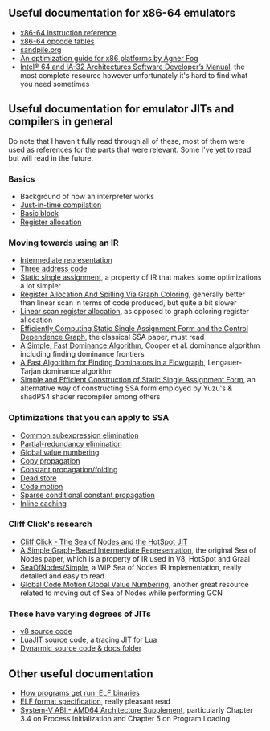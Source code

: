 ## Useful documentation for x86-64 emulators
- [x86-64 instruction reference](https://www.felixcloutier.com/x86/)
- [x86-64 opcode tables](http://ref.x86asm.net/coder64.html)
- [sandpile.org](https://sandpile.org/)
- [An optimization guide for x86 platforms by Agner Fog](https://www.agner.org/optimize/optimizing_assembly.pdf)
- [Intel® 64 and IA-32 Architectures Software Developer’s Manual](https://software.intel.com/en-us/download/intel-64-and-ia-32-architectures-sdm-combined-volumes-1-2a-2b-2c-2d-3a-3b-3c-3d-and-4), the most complete resource however unfortunately it's hard to find what you need sometimes

## Useful documentation for emulator JITs and compilers in general
Do note that I haven't fully read through all of these, most of them were used as references for the parts that were relevant. Some I've yet to read but will read in the future.
### Basics
- Background of how an interpreter works
- [Just-in-time compilation](https://en.wikipedia.org/wiki/Just-in-time_compilation)
- [Basic block](https://en.wikipedia.org/wiki/Basic_block)
- [Register allocation](https://en.wikipedia.org/wiki/Register_allocation)
### Moving towards using an IR
- [Intermediate representation](https://en.wikipedia.org/wiki/Intermediate_representation)
- [Three address code](https://en.wikipedia.org/wiki/Three-address_code)
- [Static single assignment](https://en.wikipedia.org/wiki/Static_single-assignment_form), a property of IR that makes some optimizations a lot simpler
- [Register Allocation And Spilling Via Graph Coloring](https://web.eecs.umich.edu/~mahlke/courses/583f12/reading/chaitin82.pdf), generally better than linear scan in terms of code produced, but quite a bit slower
- [Linear scan register allocation](https://web.cs.ucla.edu/~palsberg/course/cs132/linearscan.pdf), as opposed to graph coloring register allocation 
- [Efficiently Computing Static Single Assignment Form and the Control Dependence Graph](https://www.cs.utexas.edu/%7Epingali/CS380C/2010/papers/ssaCytron.pdf), the classical SSA paper, must read
- [A Simple, Fast Dominance Algorithm](./dom14.pdf), Cooper et al. dominance algorithm including finding dominance frontiers
- [A Fast Algorithm for Finding Dominators in a Flowgraph](https://www.cs.princeton.edu/courses/archive/fall03/cs528/handouts/a%20fast%20algorithm%20for%20finding.pdf), Lengauer-Tarjan dominance algorithm
- [Simple and Efficient Construction of Static Single Assignment Form](https://link.springer.com/chapter/10.1007/978-3-642-37051-9_6), an alternative way of constructing SSA form employed by Yuzu's & shadPS4 shader recompiler among others
### Optimizations that you can apply to SSA
- [Common subexpression elimination](https://en.wikipedia.org/wiki/Common_subexpression_elimination)
- [Partial-redundancy elimination](https://en.wikipedia.org/wiki/Partial-redundancy_elimination)
- [Global value numbering](https://en.wikipedia.org/wiki/Value_numbering)
- [Copy propagation](https://en.wikipedia.org/wiki/Copy_propagation)
- [Constant propagation/folding](https://en.wikipedia.org/wiki/Constant_folding)
- [Dead store](https://en.wikipedia.org/wiki/Dead_store)
- [Code motion](https://en.wikipedia.org/wiki/Code_motion)
- [Sparse conditional constant propagation](https://www.cs.wustl.edu/~cytron/531Pages/f11/Resources/Papers/cprop.pdf)
- [Inline caching](https://bernsteinbear.com/blog/inline-caching/)
### Cliff Click's research
- [Cliff Click - The Sea of Nodes and the HotSpot JIT](https://www.youtube.com/watch?v=9epgZ-e6DUU)
- [A Simple Graph-Based Intermediate Representation](https://www.oracle.com/technetwork/java/javase/tech/c2-ir95-150110.pdf), the original Sea of Nodes paper, which is a property of IR used in V8, HotSpot and Graal
- [SeaOfNodes/Simple](https://github.com/SeaOfNodes/Simple), a WIP Sea of Nodes IR implementation, really detailed and easy to read
- [Global Code Motion Global Value Numbering](https://dl.acm.org/doi/pdf/10.1145/207110.207154), another great resource related to moving out of Sea of Nodes while performing GCN
### These have varying degrees of JITs
- [v8 source code](https://github.com/v8/v8)
- [LuaJIT source code](https://github.com/LuaJIT/LuaJIT), a tracing JIT for Lua
- [Dynarmic source code & docs folder](https://github.com/PabloMK7/dynarmic/)

## Other useful documentation
- [How programs get run: ELF binaries](https://lwn.net/Articles/631631/)
- [ELF format specification](http://www.skyfree.org/linux/references/ELF_Format.pdf), really pleasant read
- [System-V ABI - AMD64 Architecture Supplement](./sysv-x86-64.pdf), particularly Chapter 3.4 on Process Initialization and Chapter 5 on Program Loading